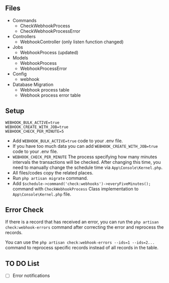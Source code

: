 ## Files

- Commands
  - CheckWebhookProcess
  - CheckWebhookProcessError
- Controllers
  - WebhookController (only listen function changed)
- Jobs
  - WebhookProcess (updated)
- Models
  - WebhookProcess
  - WebhookProcessError
- Config
  - webhook
- Database Migration
  - Webhook process table
  - Webhook process error table

## Setup

```dotenv
WEBHOOK_BULK_ACTIVE=true
WEBHOOK_CREATE_WITH_JOB=true
WEBHOOK_CHECK_PER_MINUTE=5
```

- Add `WEBHOOK_BULK_ACTIVE=true` code to your .env file.
- If you have too much data you can add `WEBHOOK_CREATE_WITH_JOB=true` code to your .env file.
- `WEBHOOK_CHECK_PER_MINUTE` The process specifying how many minutes intervals the transactions will be checked. After changing this time, you need to manually change the schedule time via `App\Console\Kernel.php`.
- All files/codes copy the related places.
- Run `php artisan migrate` command.
- Add `$schedule->command('check:webhooks')->everyFiveMinutes();` command with `CheckWebhookProcess` Class implementation to `App\Console\Kernel.php` file.

## Error Check

If there is a record that has received an error, you can run the `php artisan check:webhook-errors` command after correcting the error and reprocess the records.

You can use the `php artisan check:webhook-errors --ids=1 --ids=2...` command to reprocess specific records instead of all records in the table.

## TO DO List

- [ ] Error notifications